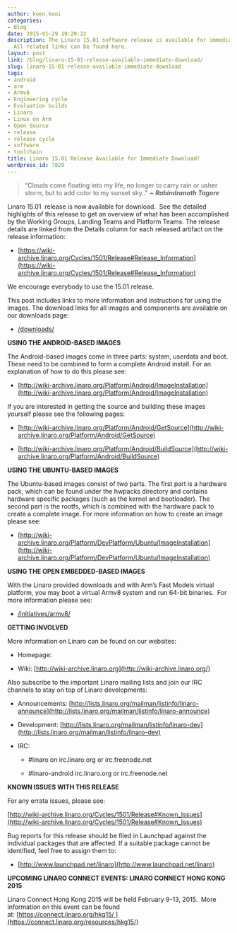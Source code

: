 ```yaml
---
author: koen.kooi
categories:
- Blog
date: 2015-01-29 19:29:22
description: The Linaro 15.01 software release is available for immediate download.
  All related links can be found here.
layout: post
link: /blog/linaro-15-01-release-available-immediate-download/
slug: linaro-15-01-release-available-immediate-download
tags:
- android
- arm
- Armv8
- Engineering cycle
- Evaluation builds
- Linaro
- Linux on Arm
- Open Source
- release
- release cycle
- software
- toolchain
title: Linaro 15.01 Release Available for Immediate Download!
wordpress_id: 7829
---
```


> “Clouds come floating into my life, no longer to carry rain or usher storm, but to add color to my sunset sky.." _**~ Rabindranath Tagore**_


Linaro 15.01  release is now available for download.  See the detailed highlights of this release to get an overview of what has been accomplished by the Working Groups, Landing Teams and Platform Teams. The release details are linked from the Details column for each released artifact on the release information:

  * [https://wiki-archive.linaro.org/Cycles/1501/Release#Release_Information](https://wiki-archive.linaro.org/Cycles/1501/Release#Release_Information)

We encourage everybody to use the 15.01 release.

This post includes links to more information and instructions for using the images. The download links for all images and components are available on our downloads page:

  * [/downloads/](/downloads/)

**USING THE ANDROID-BASED IMAGES**

The Android-based images come in three parts: system, userdata and boot. These need to be combined to form a complete Android install. For an explanation of how to do this please see:

  * [http://wiki-archive.linaro.org/Platform/Android/ImageInstallation](http://wiki-archive.linaro.org/Platform/Android/ImageInstallation)


If you are interested in getting the source and building these images yourself please see the following pages:

  * [http://wiki-archive.linaro.org/Platform/Android/GetSource](http://wiki-archive.linaro.org/Platform/Android/GetSource)

  * [http://wiki-archive.linaro.org/Platform/Android/BuildSource](http://wiki-archive.linaro.org/Platform/Android/BuildSource)


**USING THE UBUNTU-BASED IMAGES**

The Ubuntu-based images consist of two parts. The first part is a hardware pack, which can be found under the hwpacks directory and contains hardware specific packages (such as the kernel and bootloader). The second part is the rootfs, which is combined with the hardware pack to create a complete image. For more information on how to create an image please see:

  * [http://wiki-archive.linaro.org/Platform/DevPlatform/Ubuntu/ImageInstallation](http://wiki-archive.linaro.org/Platform/DevPlatform/Ubuntu/ImageInstallation)


**USING THE OPEN EMBEDDED-BASED IMAGES**

With the Linaro provided downloads and with Arm’s Fast Models virtual platform, you may boot a virtual Armv8 system and run 64-bit binaries.  For more information please see:

  * [/initiatives/armv8/](/engineering/projects/)


**GETTING INVOLVED**

More information on Linaro can be found on our websites:

  * Homepage: [](/)

  * Wiki: [http://wiki-archive.linaro.org](http://wiki-archive.linaro.org/)

Also subscribe to the important Linaro mailing lists and join our IRC channels to stay on top of Linaro developments:

  * Announcements: [http://lists.linaro.org/mailman/listinfo/linaro-announce](http://lists.linaro.org/mailman/listinfo/linaro-announce)

  * Development: [http://lists.linaro.org/mailman/listinfo/linaro-dev](http://lists.linaro.org/mailman/listinfo/linaro-dev)

  * IRC:

    * #linaro on irc.linaro.org or irc.freenode.net

    * #linaro-android irc.linaro.org or irc.freenode.net

**KNOWN ISSUES WITH THIS RELEASE**

For any errata issues, please see:

[http://wiki-archive.linaro.org/Cycles/1501/Release#Known_Issues](http://wiki-archive.linaro.org/Cycles/1501/Release#Known_Issues)

Bug reports for this release should be filed in Launchpad against the individual packages that are affected. If a suitable package cannot be identified, feel free to assign them to:


  * [http://www.launchpad.net/linaro](http://www.launchpad.net/linaro)


**UPCOMING LINARO CONNECT EVENTS: LINARO CONNECT HONG KONG 2015**

Linaro Connect Hong Kong 2015 will be held February 9-13, 2015.  More information on this event can be found at: [https://connect.linaro.org/hkg15/ ](https://connect.linaro.org/resources/hkg15/)
